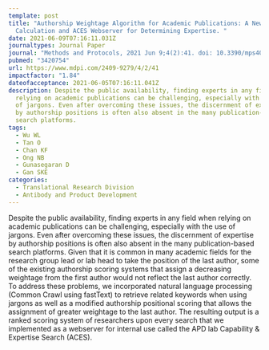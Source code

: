 ```yaml
---
template: post
title: "Authorship Weightage Algorithm for Academic Publications: A New
  Calculation and ACES Webserver for Determining Expertise. "
date: 2021-06-09T07:16:11.031Z
journaltypes: Journal Paper
journal: "Methods and Protocols, 2021 Jun 9;4(2):41. doi: 10.3390/mps4020041. "
pubmed: "3420754"
url: https://www.mdpi.com/2409-9279/4/2/41
impactfactor: "1.84"
dateofacceptance: 2021-06-05T07:16:11.041Z
description: Despite the public availability, finding experts in any field when
  relying on academic publications can be challenging, especially with the use
  of jargons. Even after overcoming these issues, the discernment of expertise
  by authorship positions is often also absent in the many publication-based
  search platforms.
tags:
  - Wu WL
  - Tan O
  - Chan KF
  - Ong NB
  - Gunasegaran D
  - Gan SKE
categories:
  - Translational Research Division
  - Antibody and Product Development
---
```

Despite the public availability, finding experts in any field when relying on academic publications can be challenging, especially with the use of jargons. Even after overcoming these issues, the discernment of expertise by authorship positions is often also absent in the many publication-based search platforms. Given that it is common in many academic fields for the research group lead or lab head to take the position of the last author, some of the existing authorship scoring systems that assign a decreasing weightage from the first author would not reflect the last author correctly. To address these problems, we incorporated natural language processing (Common Crawl using fastText) to retrieve related keywords when using jargons as well as a modified authorship positional scoring that allows the assignment of greater weightage to the last author. The resulting output is a ranked scoring system of researchers upon every search that we implemented as a webserver for internal use called the APD lab Capability & Expertise Search (ACES).